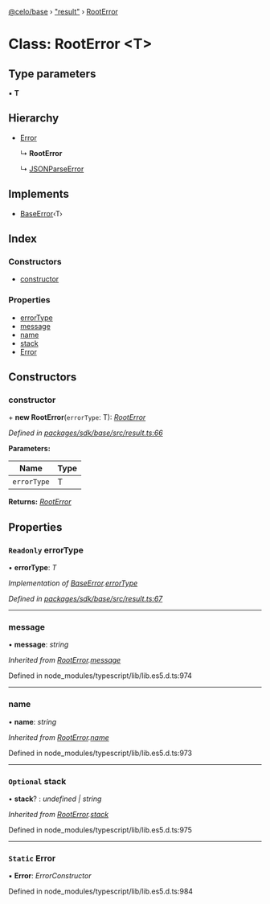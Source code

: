 [@celo/base](../README.md) › ["result"](../modules/_result_.md) › [RootError](_result_.rooterror.md)

# Class: RootError <**T**>

## Type parameters

▪ **T**

## Hierarchy

* [Error](_result_.rooterror.md#static-error)

  ↳ **RootError**

  ↳ [JSONParseError](_result_.jsonparseerror.md)

## Implements

* [BaseError](../interfaces/_result_.baseerror.md)‹T›

## Index

### Constructors

* [constructor](_result_.rooterror.md#constructor)

### Properties

* [errorType](_result_.rooterror.md#readonly-errortype)
* [message](_result_.rooterror.md#message)
* [name](_result_.rooterror.md#name)
* [stack](_result_.rooterror.md#optional-stack)
* [Error](_result_.rooterror.md#static-error)

## Constructors

###  constructor

\+ **new RootError**(`errorType`: T): *[RootError](_result_.rooterror.md)*

*Defined in [packages/sdk/base/src/result.ts:66](https://github.com/celo-org/celo-monorepo/blob/master/packages/sdk/base/src/result.ts#L66)*

**Parameters:**

Name | Type |
------ | ------ |
`errorType` | T |

**Returns:** *[RootError](_result_.rooterror.md)*

## Properties

### `Readonly` errorType

• **errorType**: *T*

*Implementation of [BaseError](../interfaces/_result_.baseerror.md).[errorType](../interfaces/_result_.baseerror.md#errortype)*

*Defined in [packages/sdk/base/src/result.ts:67](https://github.com/celo-org/celo-monorepo/blob/master/packages/sdk/base/src/result.ts#L67)*

___

###  message

• **message**: *string*

*Inherited from [RootError](_result_.rooterror.md).[message](_result_.rooterror.md#message)*

Defined in node_modules/typescript/lib/lib.es5.d.ts:974

___

###  name

• **name**: *string*

*Inherited from [RootError](_result_.rooterror.md).[name](_result_.rooterror.md#name)*

Defined in node_modules/typescript/lib/lib.es5.d.ts:973

___

### `Optional` stack

• **stack**? : *undefined | string*

*Inherited from [RootError](_result_.rooterror.md).[stack](_result_.rooterror.md#optional-stack)*

Defined in node_modules/typescript/lib/lib.es5.d.ts:975

___

### `Static` Error

▪ **Error**: *ErrorConstructor*

Defined in node_modules/typescript/lib/lib.es5.d.ts:984
